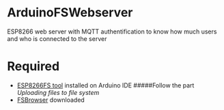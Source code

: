 # ArduinoFSWebserver
ESP8266 web server with MQTT authentification to know how much users and who is connected to the server

# Required
* [ESP8266FS tool](http://esp8266.github.io/Arduino/versions/2.0.0-rc2/doc/filesystem.html#uploading-files-to-file-system) installed on Arduino IDE
#####Follow the part *Uploading files to file system*
* [FSBrowser](https://github.com/esp8266/Arduino/tree/master/libraries/ESP8266WebServer/examples/FSBrowser) downloaded
